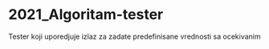 # 2021_Algoritam-tester
Tester koji uporedjuje izlaz za zadate predefinisane vrednosti sa ocekivanim
